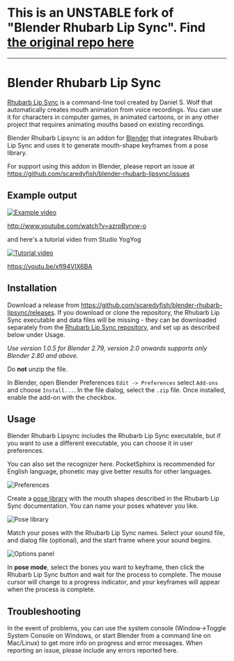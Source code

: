# This is an UNSTABLE fork of "Blender Rhubarb Lip Sync". Find [the original repo here](https://github.com/scaredyfish/blender-rhubarb-lipsync)


---------------------------------------

# Blender Rhubarb Lip Sync

[Rhubarb Lip Sync](https://github.com/DanielSWolf/rhubarb-lip-sync) is a command-line tool created by Daniel S. Wolf that automatically creates mouth animation from voice recordings. You can use it for characters in computer games, in animated cartoons, or in any other project that requires animating mouths based on existing recordings.

Blender Rhubarb Lipsync is an addon for [Blender](http://blender.org) that integrates Rhubarb Lip Sync and uses it to generate mouth-shape keyframes from a pose library.

For support using this addon in Blender, please report an issue at https://github.com/scaredyfish/blender-rhubarb-lipsync/issues 

## Example output

[![Example video](http://img.youtube.com/vi/azrpByrvw-o/0.jpg)](http://www.youtube.com/watch?v=azrpByrvw-o)

http://www.youtube.com/watch?v=azrpByrvw-o

and here's a tutorial video from Studio YogYog

[![Tutorial video](http://img.youtube.com/vi/xfI94VIX6BA/0.jpg)](https://youtu.be/xfI94VIX6BA)

https://youtu.be/xfI94VIX6BA

## Installation

Download a release from https://github.com/scaredyfish/blender-rhubarb-lipsync/releases. If you download or clone the repository, the Rhubarb Lip Sync executable and data files will be missing - they can be downloaded separately from the [Rhubarb Lip Sync repository](https://github.com/DanielSWolf/rhubarb-lip-sync/releases), and set up as described below under Usage.

_Use version 1.0.5 for Blender 2.79, version 2.0 onwards supports only Blender 2.80 and above._

Do **not** unzip the file.

In Blender, open Blender Preferences ``Edit -> Preferences`` select ``Add-ons`` and choose ``Install...``. In the file dialog, select the ``.zip`` file. Once installed, enable the add-on with the checkbox.

## Usage

Blender Rhubarb Lipsync includes the Rhubarb Lip Sync executable, but if you want to use a different executable, you can choose it in user preferences.

You can also set the recognizer here. PocketSphinx is recommended for English language, phonetic may give better results for other languages.

![Preferences](img/prefs.PNG)

Create a [pose library](https://docs.blender.org/manual/en/dev/animation/armatures/properties/pose_library.html) with the mouth shapes described in the Rhubarb Lip Sync documentation. You can name your poses whatever you like.

![Pose library](img/poselib.PNG)

Match your poses with the Rhubarb Lip Sync names.
Select your sound file, and dialog file (optional), and the start frame where your sound begins.

![Options panel](img/panel.PNG)

In **pose mode**, select the bones you want to keyframe, then click the Rhubarb Lip Sync button and wait for the process to complete. The mouse cursor will change to a progress indicator, and your keyframes will appear when the process is complete.

## Troubleshooting

In the event of problems, you can use the system console (Window->Toggle System Console on Windows, or start Blender from a command line on Mac/Linux) to get more info on progress and error messages. When reporting an issue, please include any errors reported here.
